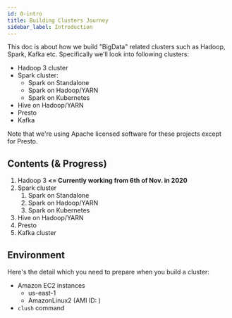 ```yaml
---
id: 0-intro
title: Building Clusters Journey
sidebar_label: Introduction
---
```



This doc is about how we build "BigData" related clusters such as Hadoop, Spark, Kafka etc. Specifically we'll look into following clusters:
* Hadoop 3 cluster
* Spark cluster:
    * Spark on Standalone
    * Spark on Hadoop/YARN
    * Spark on Kubernetes
* Hive on Hadoop/YARN
* Presto
* Kafka

Note that we're using Apache licensed software for these projects except for Presto.

## Contents (& Progress)
1. Hadoop 3 **<= Currently working from 6th of Nov. in 2020**
2. Spark cluster
    1. Spark on Standalone
    2. Spark on Hadoop/YARN
    3. Spark on Kubernetes
3. Hive on Hadoop/YARN
4. Presto
5. Kafka cluster


## Environment
Here's the detail which you need to prepare when you build a cluster:
* Amazon EC2 instances
    * us-east-1
    * AmazonLinux2 (AMI ID: )
* `clush` command